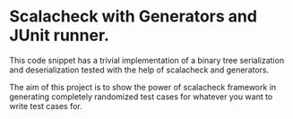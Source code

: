 # Scalacheck with Generators and JUnit runner.

This code snippet has a trivial implementation of a binary tree serialization
and deserialization tested with the help of scalacheck and generators. 

The aim of this project is to show the power of scalacheck framework in
generating completely randomized test cases for whatever you want to write test
cases for.
